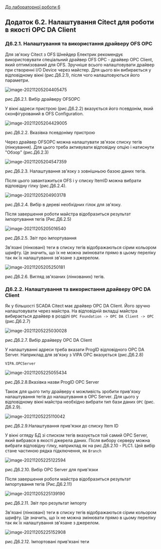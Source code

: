[До лабораторної роботи 6](lab6.md)

## Додаток 6.2. Налаштування Citect для роботи в якості OPC DA Client

### Д6.2.1. Налаштування та використання драйверу OFS OPC

Для зв'язку Citect з OFS Шнейдер Електрик рекомендує використовувати спеціальний драйвер OFS OPC - драйвер OPC Client, який оптимізований для OFS. Зручніше всього налаштовувати драйвер при створенні I/O Device через майстер. Для цього він вибирається у відповідному вікні (рис.Д6.2.1), після чого налаштовуються його параметри. 

![image-20211205204405475](media6/image-20211205204405475.png)

рис.Д6.2.1. Вибір драйверу OFSOPC

У вікні адреси пристрою (рис.Д6.2.2) вказується його псевдонім, який сконфігурований в OFS Configuration. 

![image-20211205204429005](media6/image-20211205204429005.png)

рис.Д6.2.2. Вказівка псевдоніму пристрою

Через драйвер OFSOPC можна налаштувати зв'язок списку тегів (лінкування). Для цього треба активувати відповідну опцію і натиснути "Обзор" (рис.Д6.2.3) 

![image-20211205204547359](media6/image-20211205204547359.png)

рис.Д6.2.3. Налаштування зв'язку з зовнішньою базою даних  тегів.

Після цього завантажиться OFS і у списку ItemID можна вибрати відповідну гілку (рис.Д6.2.4).

![image-20211205204903178](media6/image-20211205204903178.png)

рис.Д6.2.4. Вибір в дереві необхідних гілок для зв'язку.

Після завершення роботи майстра відобразиться результат імпортування тегів (Рис.Д6.2.5)

![image-20211205205016540](media6/image-20211205205016540.png)

рис.Д6.2.5. Звіт про імпортування

Зв'язані (лінковані) теги в списку тегів відображаються сірим кольором шрифту. Це значить, що їх не можна змінювати прямо в цьому переліку так як їх налаштування зв'язане з джерелом.    

![image-20211205205250181](media6/image-20211205205250181.png)

рис.Д6.2.6. Вигляд зв'язаних (лінкованих) тегів. 

### Д6.2.2. Налаштування та використання драйверу OPC DA Client

Як у більшості SCADA Citect має драйвер OPC DA Client. Його зручно налаштовувати через майстра. На відповідній вкладці майстра вибирається драйвер в розділі `OPC Foundation -> OPC DA Client -> OPC` (рис.Д6.2.7) 

![image-20211205225030028](media6/image-20211205225030028.png)

рис.Д6.2.7. Вибір драйверу OPC DA Client

У налаштуванні адреси треба вказати ProgID відповідного OPC DA Server. Наприклад для зв'язку з VIPA OPC вказується (рис.Д6.2.8)

```
VIPA.OPCServer
```

![image-20211205225055434](media6/image-20211205225055434.png)

рис.Д6.2.8.Вказівка назви ProgID OPC Server

Також для цього типу драйверу є можливість зробити прив'язку налаштування тегів до налаштування в OPC Server. Для цього у відповідному вікні майстра необхідно вибрати тип бази даних `OPC` (рис. Д6.2.9).

![image-20211205225110042](media6/image-20211205225110042.png)

рис.Д6.2.9.Налаштування прив'язки до списку Item ID 

У вікні огляду БД зі списком тегів вказується той самий OPC Server, який вибрався в якості джерела даних. Після вибору серверу можна вибрати відповідну гілку, наприклад як на рис.Д6.2.10 - PLC1. Цей вибір стане частиною рядка підключення, як `Branch` 

![image-20211205225122594](media6/image-20211205225122594.png)

рис.Д6.2.10. Вибір OPC Server для прив'язки 

Після завершення роботи майстра відобразиться результат імпортування тегів (Рис.Д6.2.11)

![image-20211205225139190](media6/image-20211205225139190.png)

рис.Д6.2.11. Звіт про результат імпорту

Зв'язані (лінковані) теги в списку тегів відображаються сірим кольором шрифту. Це значить, що їх не можна змінювати прямо в цьому переліку так як їх налаштування зв'язане з джерелом.    

![image-20211205225152908](media6/image-20211205225152908.png)

рис.Д6.2.12. Імпортовані прив'язані теги 
